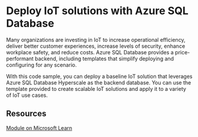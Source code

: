 # Deploy IoT solutions with Azure SQL Database

Many organizations are investing in IoT to increase operational efficiency, deliver better customer experiences, increase levels of security, enhance workplace safety, and reduce costs. Azure SQL Database provides a price-performant backend, including templates that simplify deploying and configuring for any scenario.

With this code sample, you can deploy a baseline IoT solution that leverages Azure SQL Database Hyperscale as the backend database. You can use the template provided to create scalable IoT solutions and apply it to a variety of IoT use cases.

## Resources

[Module on Microsoft Learn](https://docs.microsoft.com/en-us/learn/modules/deploy-iot-solution-azure-sql-database/)
